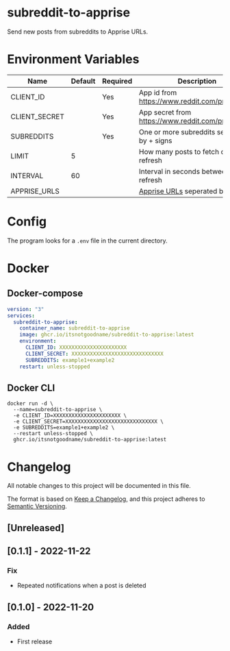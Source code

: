 # subreddit-to-apprise

Send new posts from subreddits to Apprise URLs.

# Environment Variables

| Name          | Default | Required | Description                                                                                            |
| ------------- | ------- | -------- | ------------------------------------------------------------------------------------------------------ |
| CLIENT_ID     |         | Yes      | App id from https://www.reddit.com/prefs/apps/                                                         |
| CLIENT_SECRET |         | Yes      | App secret from https://www.reddit.com/prefs/apps/                                                     |
| SUBREDDITS    |         | Yes      | One or more subreddits seperated by + signs                                                            |
| LIMIT         | 5       |          | How many posts to fetch on each refresh                                                                |
| INTERVAL      | 60      |          | Interval in seconds between each refresh                                                               |
| APPRISE_URLS  |         |          | [Apprise URLs](https://github.com/caronc/apprise#productivity-based-notifications) seperated by spaces |

# Config

The program looks for a `.env` file in the current directory.

# Docker

## Docker-compose

```yaml
version: "3"
services:
  subreddit-to-apprise:
    container_name: subreddit-to-apprise
    image: ghcr.io/itsnotgoodname/subreddit-to-apprise:latest
    environment:
      CLIENT_ID: XXXXXXXXXXXXXXXXXXXXXX
      CLIENT_SECRET: XXXXXXXXXXXXXXXXXXXXXXXXXXXXXX
      SUBREDDITS: example1+example2
    restart: unless-stopped
```

## Docker CLI

```shell
docker run -d \
  --name=subreddit-to-apprise \
  -e CLIENT_ID=XXXXXXXXXXXXXXXXXXXXXX \
  -e CLIENT_SECRET=XXXXXXXXXXXXXXXXXXXXXXXXXXXXXX \
  -e SUBREDDITS=example1+example2 \
  --restart unless-stopped \
  ghcr.io/itsnotgoodname/subreddit-to-apprise:latest
```

# Changelog

All notable changes to this project will be documented in this file.

The format is based on [Keep a Changelog](https://keepachangelog.com/en/1.0.0/),
and this project adheres to [Semantic Versioning](https://semver.org/spec/v2.0.0.html).

## [Unreleased]

## [0.1.1] - 2022-11-22

### Fix

- Repeated notifications when a post is deleted

## [0.1.0] - 2022-11-20

### Added

- First release

